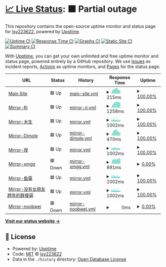 # [📈 Live Status](https://xdncov-mirror-status.lsy223622.com): <!--live status--> **🟧 Partial outage**

This repository contains the open-source uptime monitor and status page for [lsy223622](http://lsy223622.com:2236), powered by [Upptime](https://github.com/upptime/upptime).

[![Uptime CI](https://github.com/lsy223622/xdncov-mirror-status/workflows/Uptime%20CI/badge.svg)](https://github.com/lsy223622/xdncov-mirror-status/actions?query=workflow%3A%22Uptime+CI%22)
[![Response Time CI](https://github.com/lsy223622/xdncov-mirror-status/workflows/Response%20Time%20CI/badge.svg)](https://github.com/lsy223622/xdncov-mirror-status/actions?query=workflow%3A%22Response+Time+CI%22)
[![Graphs CI](https://github.com/lsy223622/xdncov-mirror-status/workflows/Graphs%20CI/badge.svg)](https://github.com/lsy223622/xdncov-mirror-status/actions?query=workflow%3A%22Graphs+CI%22)
[![Static Site CI](https://github.com/lsy223622/xdncov-mirror-status/workflows/Static%20Site%20CI/badge.svg)](https://github.com/lsy223622/xdncov-mirror-status/actions?query=workflow%3A%22Static+Site+CI%22)
[![Summary CI](https://github.com/lsy223622/xdncov-mirror-status/workflows/Summary%20CI/badge.svg)](https://github.com/lsy223622/xdncov-mirror-status/actions?query=workflow%3A%22Summary+CI%22)

With [Upptime](https://upptime.js.org), you can get your own unlimited and free uptime monitor and status page, powered entirely by a GitHub repository. We use [Issues](https://github.com/lsy223622/xdncov-mirror-status/issues) as incident reports, [Actions](https://github.com/lsy223622/xdncov-mirror-status/actions) as uptime monitors, and [Pages](https://xdncov-mirror-status.lsy223622.com) for the status page.

<!--start: status pages-->
<!-- This summary is generated by Upptime (https://github.com/upptime/upptime) -->
<!-- Do not edit this manually, your changes will be overwritten -->
<!-- prettier-ignore -->
| URL | Status | History | Response Time | Uptime |
| --- | ------ | ------- | ------------- | ------ |
| <img alt="" src="https://icons.duckduckgo.com/ip3/benderblog.github.io.ico" height="13"> [Main Site](https://benderblog.github.io/SpiritFlown.html) | 🟩 Up | [main-site.yml](https://github.com/lsy223622/xdncov-mirror-status/commits/HEAD/history/main-site.yml) | <details><summary><img alt="Response time graph" src="./graphs/main-site/response-time-week.png" height="20"> 215ms</summary><br><a href="https://xdncov-mirror-status.lsy223622.com/history/main-site"><img alt="Response time 199" src="https://img.shields.io/endpoint?url=https%3A%2F%2Fraw.githubusercontent.com%2Flsy223622%2Fxdncov-mirror-status%2FHEAD%2Fapi%2Fmain-site%2Fresponse-time.json"></a><br><a href="https://xdncov-mirror-status.lsy223622.com/history/main-site"><img alt="24-hour response time 0" src="https://img.shields.io/endpoint?url=https%3A%2F%2Fraw.githubusercontent.com%2Flsy223622%2Fxdncov-mirror-status%2FHEAD%2Fapi%2Fmain-site%2Fresponse-time-day.json"></a><br><a href="https://xdncov-mirror-status.lsy223622.com/history/main-site"><img alt="7-day response time 215" src="https://img.shields.io/endpoint?url=https%3A%2F%2Fraw.githubusercontent.com%2Flsy223622%2Fxdncov-mirror-status%2FHEAD%2Fapi%2Fmain-site%2Fresponse-time-week.json"></a><br><a href="https://xdncov-mirror-status.lsy223622.com/history/main-site"><img alt="30-day response time 191" src="https://img.shields.io/endpoint?url=https%3A%2F%2Fraw.githubusercontent.com%2Flsy223622%2Fxdncov-mirror-status%2FHEAD%2Fapi%2Fmain-site%2Fresponse-time-month.json"></a><br><a href="https://xdncov-mirror-status.lsy223622.com/history/main-site"><img alt="1-year response time 199" src="https://img.shields.io/endpoint?url=https%3A%2F%2Fraw.githubusercontent.com%2Flsy223622%2Fxdncov-mirror-status%2FHEAD%2Fapi%2Fmain-site%2Fresponse-time-year.json"></a></details> | <details><summary><a href="https://xdncov-mirror-status.lsy223622.com/history/main-site">100.00%</a></summary><a href="https://xdncov-mirror-status.lsy223622.com/history/main-site"><img alt="All-time uptime 99.98%" src="https://img.shields.io/endpoint?url=https%3A%2F%2Fraw.githubusercontent.com%2Flsy223622%2Fxdncov-mirror-status%2FHEAD%2Fapi%2Fmain-site%2Fuptime.json"></a><br><a href="https://xdncov-mirror-status.lsy223622.com/history/main-site"><img alt="24-hour uptime 100.00%" src="https://img.shields.io/endpoint?url=https%3A%2F%2Fraw.githubusercontent.com%2Flsy223622%2Fxdncov-mirror-status%2FHEAD%2Fapi%2Fmain-site%2Fuptime-day.json"></a><br><a href="https://xdncov-mirror-status.lsy223622.com/history/main-site"><img alt="7-day uptime 100.00%" src="https://img.shields.io/endpoint?url=https%3A%2F%2Fraw.githubusercontent.com%2Flsy223622%2Fxdncov-mirror-status%2FHEAD%2Fapi%2Fmain-site%2Fuptime-week.json"></a><br><a href="https://xdncov-mirror-status.lsy223622.com/history/main-site"><img alt="30-day uptime 100.00%" src="https://img.shields.io/endpoint?url=https%3A%2F%2Fraw.githubusercontent.com%2Flsy223622%2Fxdncov-mirror-status%2FHEAD%2Fapi%2Fmain-site%2Fuptime-month.json"></a><br><a href="https://xdncov-mirror-status.lsy223622.com/history/main-site"><img alt="1-year uptime 99.98%" src="https://img.shields.io/endpoint?url=https%3A%2F%2Fraw.githubusercontent.com%2Flsy223622%2Fxdncov-mirror-status%2FHEAD%2Fapi%2Fmain-site%2Fuptime-year.json"></a></details>
| <img alt="" src="https://icons.duckduckgo.com/ip3/ncov.raay.xyz.ico" height="13"> [Mirror-Ri](https://ncov.raay.xyz/) | 🟩 Up | [mirror-ri.yml](https://github.com/lsy223622/xdncov-mirror-status/commits/HEAD/history/mirror-ri.yml) | <details><summary><img alt="Response time graph" src="./graphs/mirror-ri/response-time-week.png" height="20"> 1258ms</summary><br><a href="https://xdncov-mirror-status.lsy223622.com/history/mirror-ri"><img alt="Response time 1618" src="https://img.shields.io/endpoint?url=https%3A%2F%2Fraw.githubusercontent.com%2Flsy223622%2Fxdncov-mirror-status%2FHEAD%2Fapi%2Fmirror-ri%2Fresponse-time.json"></a><br><a href="https://xdncov-mirror-status.lsy223622.com/history/mirror-ri"><img alt="24-hour response time 0" src="https://img.shields.io/endpoint?url=https%3A%2F%2Fraw.githubusercontent.com%2Flsy223622%2Fxdncov-mirror-status%2FHEAD%2Fapi%2Fmirror-ri%2Fresponse-time-day.json"></a><br><a href="https://xdncov-mirror-status.lsy223622.com/history/mirror-ri"><img alt="7-day response time 1258" src="https://img.shields.io/endpoint?url=https%3A%2F%2Fraw.githubusercontent.com%2Flsy223622%2Fxdncov-mirror-status%2FHEAD%2Fapi%2Fmirror-ri%2Fresponse-time-week.json"></a><br><a href="https://xdncov-mirror-status.lsy223622.com/history/mirror-ri"><img alt="30-day response time 3615" src="https://img.shields.io/endpoint?url=https%3A%2F%2Fraw.githubusercontent.com%2Flsy223622%2Fxdncov-mirror-status%2FHEAD%2Fapi%2Fmirror-ri%2Fresponse-time-month.json"></a><br><a href="https://xdncov-mirror-status.lsy223622.com/history/mirror-ri"><img alt="1-year response time 1618" src="https://img.shields.io/endpoint?url=https%3A%2F%2Fraw.githubusercontent.com%2Flsy223622%2Fxdncov-mirror-status%2FHEAD%2Fapi%2Fmirror-ri%2Fresponse-time-year.json"></a></details> | <details><summary><a href="https://xdncov-mirror-status.lsy223622.com/history/mirror-ri">100.00%</a></summary><a href="https://xdncov-mirror-status.lsy223622.com/history/mirror-ri"><img alt="All-time uptime 99.94%" src="https://img.shields.io/endpoint?url=https%3A%2F%2Fraw.githubusercontent.com%2Flsy223622%2Fxdncov-mirror-status%2FHEAD%2Fapi%2Fmirror-ri%2Fuptime.json"></a><br><a href="https://xdncov-mirror-status.lsy223622.com/history/mirror-ri"><img alt="24-hour uptime 100.00%" src="https://img.shields.io/endpoint?url=https%3A%2F%2Fraw.githubusercontent.com%2Flsy223622%2Fxdncov-mirror-status%2FHEAD%2Fapi%2Fmirror-ri%2Fuptime-day.json"></a><br><a href="https://xdncov-mirror-status.lsy223622.com/history/mirror-ri"><img alt="7-day uptime 100.00%" src="https://img.shields.io/endpoint?url=https%3A%2F%2Fraw.githubusercontent.com%2Flsy223622%2Fxdncov-mirror-status%2FHEAD%2Fapi%2Fmirror-ri%2Fuptime-week.json"></a><br><a href="https://xdncov-mirror-status.lsy223622.com/history/mirror-ri"><img alt="30-day uptime 99.97%" src="https://img.shields.io/endpoint?url=https%3A%2F%2Fraw.githubusercontent.com%2Flsy223622%2Fxdncov-mirror-status%2FHEAD%2Fapi%2Fmirror-ri%2Fuptime-month.json"></a><br><a href="https://xdncov-mirror-status.lsy223622.com/history/mirror-ri"><img alt="1-year uptime 99.94%" src="https://img.shields.io/endpoint?url=https%3A%2F%2Fraw.githubusercontent.com%2Flsy223622%2Fxdncov-mirror-status%2FHEAD%2Fapi%2Fmirror-ri%2Fuptime-year.json"></a></details>
| <img alt="" src="https://icons.duckduckgo.com/ip3/t.lsy223622.com.ico" height="13"> [Mirror-木生](https://t.lsy223622.com/ncov-xidian-times) | 🟩 Up | [mirror.yml](https://github.com/lsy223622/xdncov-mirror-status/commits/HEAD/history/mirror.yml) | <details><summary><img alt="Response time graph" src="./graphs/mirror/response-time-week.png" height="20"> 1002ms</summary><br><a href="https://xdncov-mirror-status.lsy223622.com/history/mirror"><img alt="Response time 1153" src="https://img.shields.io/endpoint?url=https%3A%2F%2Fraw.githubusercontent.com%2Flsy223622%2Fxdncov-mirror-status%2FHEAD%2Fapi%2Fmirror%2Fresponse-time.json"></a><br><a href="https://xdncov-mirror-status.lsy223622.com/history/mirror"><img alt="24-hour response time 1014" src="https://img.shields.io/endpoint?url=https%3A%2F%2Fraw.githubusercontent.com%2Flsy223622%2Fxdncov-mirror-status%2FHEAD%2Fapi%2Fmirror%2Fresponse-time-day.json"></a><br><a href="https://xdncov-mirror-status.lsy223622.com/history/mirror"><img alt="7-day response time 1002" src="https://img.shields.io/endpoint?url=https%3A%2F%2Fraw.githubusercontent.com%2Flsy223622%2Fxdncov-mirror-status%2FHEAD%2Fapi%2Fmirror%2Fresponse-time-week.json"></a><br><a href="https://xdncov-mirror-status.lsy223622.com/history/mirror"><img alt="30-day response time 995" src="https://img.shields.io/endpoint?url=https%3A%2F%2Fraw.githubusercontent.com%2Flsy223622%2Fxdncov-mirror-status%2FHEAD%2Fapi%2Fmirror%2Fresponse-time-month.json"></a><br><a href="https://xdncov-mirror-status.lsy223622.com/history/mirror"><img alt="1-year response time 1153" src="https://img.shields.io/endpoint?url=https%3A%2F%2Fraw.githubusercontent.com%2Flsy223622%2Fxdncov-mirror-status%2FHEAD%2Fapi%2Fmirror%2Fresponse-time-year.json"></a></details> | <details><summary><a href="https://xdncov-mirror-status.lsy223622.com/history/mirror">100.00%</a></summary><a href="https://xdncov-mirror-status.lsy223622.com/history/mirror"><img alt="All-time uptime 99.60%" src="https://img.shields.io/endpoint?url=https%3A%2F%2Fraw.githubusercontent.com%2Flsy223622%2Fxdncov-mirror-status%2FHEAD%2Fapi%2Fmirror%2Fuptime.json"></a><br><a href="https://xdncov-mirror-status.lsy223622.com/history/mirror"><img alt="24-hour uptime 99.99%" src="https://img.shields.io/endpoint?url=https%3A%2F%2Fraw.githubusercontent.com%2Flsy223622%2Fxdncov-mirror-status%2FHEAD%2Fapi%2Fmirror%2Fuptime-day.json"></a><br><a href="https://xdncov-mirror-status.lsy223622.com/history/mirror"><img alt="7-day uptime 100.00%" src="https://img.shields.io/endpoint?url=https%3A%2F%2Fraw.githubusercontent.com%2Flsy223622%2Fxdncov-mirror-status%2FHEAD%2Fapi%2Fmirror%2Fuptime-week.json"></a><br><a href="https://xdncov-mirror-status.lsy223622.com/history/mirror"><img alt="30-day uptime 100.00%" src="https://img.shields.io/endpoint?url=https%3A%2F%2Fraw.githubusercontent.com%2Flsy223622%2Fxdncov-mirror-status%2FHEAD%2Fapi%2Fmirror%2Fuptime-month.json"></a><br><a href="https://xdncov-mirror-status.lsy223622.com/history/mirror"><img alt="1-year uptime 99.60%" src="https://img.shields.io/endpoint?url=https%3A%2F%2Fraw.githubusercontent.com%2Flsy223622%2Fxdncov-mirror-status%2FHEAD%2Fapi%2Fmirror%2Fuptime-year.json"></a></details>
| <img alt="" src="https://icons.duckduckgo.com/ip3/xidian-ncov.dml.ink.ico" height="13"> [Mirror-Dimole](https://xidian-ncov.dml.ink/) | 🟩 Up | [mirror-dimole.yml](https://github.com/lsy223622/xdncov-mirror-status/commits/HEAD/history/mirror-dimole.yml) | <details><summary><img alt="Response time graph" src="./graphs/mirror-dimole/response-time-week.png" height="20"> 470ms</summary><br><a href="https://xdncov-mirror-status.lsy223622.com/history/mirror-dimole"><img alt="Response time 372" src="https://img.shields.io/endpoint?url=https%3A%2F%2Fraw.githubusercontent.com%2Flsy223622%2Fxdncov-mirror-status%2FHEAD%2Fapi%2Fmirror-dimole%2Fresponse-time.json"></a><br><a href="https://xdncov-mirror-status.lsy223622.com/history/mirror-dimole"><img alt="24-hour response time 0" src="https://img.shields.io/endpoint?url=https%3A%2F%2Fraw.githubusercontent.com%2Flsy223622%2Fxdncov-mirror-status%2FHEAD%2Fapi%2Fmirror-dimole%2Fresponse-time-day.json"></a><br><a href="https://xdncov-mirror-status.lsy223622.com/history/mirror-dimole"><img alt="7-day response time 470" src="https://img.shields.io/endpoint?url=https%3A%2F%2Fraw.githubusercontent.com%2Flsy223622%2Fxdncov-mirror-status%2FHEAD%2Fapi%2Fmirror-dimole%2Fresponse-time-week.json"></a><br><a href="https://xdncov-mirror-status.lsy223622.com/history/mirror-dimole"><img alt="30-day response time 386" src="https://img.shields.io/endpoint?url=https%3A%2F%2Fraw.githubusercontent.com%2Flsy223622%2Fxdncov-mirror-status%2FHEAD%2Fapi%2Fmirror-dimole%2Fresponse-time-month.json"></a><br><a href="https://xdncov-mirror-status.lsy223622.com/history/mirror-dimole"><img alt="1-year response time 372" src="https://img.shields.io/endpoint?url=https%3A%2F%2Fraw.githubusercontent.com%2Flsy223622%2Fxdncov-mirror-status%2FHEAD%2Fapi%2Fmirror-dimole%2Fresponse-time-year.json"></a></details> | <details><summary><a href="https://xdncov-mirror-status.lsy223622.com/history/mirror-dimole">100.00%</a></summary><a href="https://xdncov-mirror-status.lsy223622.com/history/mirror-dimole"><img alt="All-time uptime 99.96%" src="https://img.shields.io/endpoint?url=https%3A%2F%2Fraw.githubusercontent.com%2Flsy223622%2Fxdncov-mirror-status%2FHEAD%2Fapi%2Fmirror-dimole%2Fuptime.json"></a><br><a href="https://xdncov-mirror-status.lsy223622.com/history/mirror-dimole"><img alt="24-hour uptime 100.00%" src="https://img.shields.io/endpoint?url=https%3A%2F%2Fraw.githubusercontent.com%2Flsy223622%2Fxdncov-mirror-status%2FHEAD%2Fapi%2Fmirror-dimole%2Fuptime-day.json"></a><br><a href="https://xdncov-mirror-status.lsy223622.com/history/mirror-dimole"><img alt="7-day uptime 100.00%" src="https://img.shields.io/endpoint?url=https%3A%2F%2Fraw.githubusercontent.com%2Flsy223622%2Fxdncov-mirror-status%2FHEAD%2Fapi%2Fmirror-dimole%2Fuptime-week.json"></a><br><a href="https://xdncov-mirror-status.lsy223622.com/history/mirror-dimole"><img alt="30-day uptime 100.00%" src="https://img.shields.io/endpoint?url=https%3A%2F%2Fraw.githubusercontent.com%2Flsy223622%2Fxdncov-mirror-status%2FHEAD%2Fapi%2Fmirror-dimole%2Fuptime-month.json"></a><br><a href="https://xdncov-mirror-status.lsy223622.com/history/mirror-dimole"><img alt="1-year uptime 99.96%" src="https://img.shields.io/endpoint?url=https%3A%2F%2Fraw.githubusercontent.com%2Flsy223622%2Fxdncov-mirror-status%2FHEAD%2Fapi%2Fmirror-dimole%2Fuptime-year.json"></a></details>
| <img alt="" src="https://icons.duckduckgo.com/ip3/ncov.zhouym.tech.ico" height="13"> [Mirror-爬](https://ncov.zhouym.tech/) | 🟩 Up | [mirror.yml](https://github.com/lsy223622/xdncov-mirror-status/commits/HEAD/history/mirror.yml) | <details><summary><img alt="Response time graph" src="./graphs/mirror/response-time-week.png" height="20"> 1002ms</summary><br><a href="https://xdncov-mirror-status.lsy223622.com/history/mirror"><img alt="Response time 1153" src="https://img.shields.io/endpoint?url=https%3A%2F%2Fraw.githubusercontent.com%2Flsy223622%2Fxdncov-mirror-status%2FHEAD%2Fapi%2Fmirror%2Fresponse-time.json"></a><br><a href="https://xdncov-mirror-status.lsy223622.com/history/mirror"><img alt="24-hour response time 1014" src="https://img.shields.io/endpoint?url=https%3A%2F%2Fraw.githubusercontent.com%2Flsy223622%2Fxdncov-mirror-status%2FHEAD%2Fapi%2Fmirror%2Fresponse-time-day.json"></a><br><a href="https://xdncov-mirror-status.lsy223622.com/history/mirror"><img alt="7-day response time 1002" src="https://img.shields.io/endpoint?url=https%3A%2F%2Fraw.githubusercontent.com%2Flsy223622%2Fxdncov-mirror-status%2FHEAD%2Fapi%2Fmirror%2Fresponse-time-week.json"></a><br><a href="https://xdncov-mirror-status.lsy223622.com/history/mirror"><img alt="30-day response time 995" src="https://img.shields.io/endpoint?url=https%3A%2F%2Fraw.githubusercontent.com%2Flsy223622%2Fxdncov-mirror-status%2FHEAD%2Fapi%2Fmirror%2Fresponse-time-month.json"></a><br><a href="https://xdncov-mirror-status.lsy223622.com/history/mirror"><img alt="1-year response time 1153" src="https://img.shields.io/endpoint?url=https%3A%2F%2Fraw.githubusercontent.com%2Flsy223622%2Fxdncov-mirror-status%2FHEAD%2Fapi%2Fmirror%2Fresponse-time-year.json"></a></details> | <details><summary><a href="https://xdncov-mirror-status.lsy223622.com/history/mirror">100.00%</a></summary><a href="https://xdncov-mirror-status.lsy223622.com/history/mirror"><img alt="All-time uptime 99.60%" src="https://img.shields.io/endpoint?url=https%3A%2F%2Fraw.githubusercontent.com%2Flsy223622%2Fxdncov-mirror-status%2FHEAD%2Fapi%2Fmirror%2Fuptime.json"></a><br><a href="https://xdncov-mirror-status.lsy223622.com/history/mirror"><img alt="24-hour uptime 99.99%" src="https://img.shields.io/endpoint?url=https%3A%2F%2Fraw.githubusercontent.com%2Flsy223622%2Fxdncov-mirror-status%2FHEAD%2Fapi%2Fmirror%2Fuptime-day.json"></a><br><a href="https://xdncov-mirror-status.lsy223622.com/history/mirror"><img alt="7-day uptime 100.00%" src="https://img.shields.io/endpoint?url=https%3A%2F%2Fraw.githubusercontent.com%2Flsy223622%2Fxdncov-mirror-status%2FHEAD%2Fapi%2Fmirror%2Fuptime-week.json"></a><br><a href="https://xdncov-mirror-status.lsy223622.com/history/mirror"><img alt="30-day uptime 100.00%" src="https://img.shields.io/endpoint?url=https%3A%2F%2Fraw.githubusercontent.com%2Flsy223622%2Fxdncov-mirror-status%2FHEAD%2Fapi%2Fmirror%2Fuptime-month.json"></a><br><a href="https://xdncov-mirror-status.lsy223622.com/history/mirror"><img alt="1-year uptime 99.60%" src="https://img.shields.io/endpoint?url=https%3A%2F%2Fraw.githubusercontent.com%2Flsy223622%2Fxdncov-mirror-status%2FHEAD%2Fapi%2Fmirror%2Fuptime-year.json"></a></details>
| <img alt="" src="https://icons.duckduckgo.com/ip3/myxdu.moefactory.com.ico" height="13"> [Mirror-xmgg](https://myxdu.moefactory.com/ncov/doc) | 🟥 Down | [mirror-xmgg.yml](https://github.com/lsy223622/xdncov-mirror-status/commits/HEAD/history/mirror-xmgg.yml) | <details><summary><img alt="Response time graph" src="./graphs/mirror-xmgg/response-time-week.png" height="20"> 891ms</summary><br><a href="https://xdncov-mirror-status.lsy223622.com/history/mirror-xmgg"><img alt="Response time 1079" src="https://img.shields.io/endpoint?url=https%3A%2F%2Fraw.githubusercontent.com%2Flsy223622%2Fxdncov-mirror-status%2FHEAD%2Fapi%2Fmirror-xmgg%2Fresponse-time.json"></a><br><a href="https://xdncov-mirror-status.lsy223622.com/history/mirror-xmgg"><img alt="24-hour response time 0" src="https://img.shields.io/endpoint?url=https%3A%2F%2Fraw.githubusercontent.com%2Flsy223622%2Fxdncov-mirror-status%2FHEAD%2Fapi%2Fmirror-xmgg%2Fresponse-time-day.json"></a><br><a href="https://xdncov-mirror-status.lsy223622.com/history/mirror-xmgg"><img alt="7-day response time 891" src="https://img.shields.io/endpoint?url=https%3A%2F%2Fraw.githubusercontent.com%2Flsy223622%2Fxdncov-mirror-status%2FHEAD%2Fapi%2Fmirror-xmgg%2Fresponse-time-week.json"></a><br><a href="https://xdncov-mirror-status.lsy223622.com/history/mirror-xmgg"><img alt="30-day response time 889" src="https://img.shields.io/endpoint?url=https%3A%2F%2Fraw.githubusercontent.com%2Flsy223622%2Fxdncov-mirror-status%2FHEAD%2Fapi%2Fmirror-xmgg%2Fresponse-time-month.json"></a><br><a href="https://xdncov-mirror-status.lsy223622.com/history/mirror-xmgg"><img alt="1-year response time 1079" src="https://img.shields.io/endpoint?url=https%3A%2F%2Fraw.githubusercontent.com%2Flsy223622%2Fxdncov-mirror-status%2FHEAD%2Fapi%2Fmirror-xmgg%2Fresponse-time-year.json"></a></details> | <details><summary><a href="https://xdncov-mirror-status.lsy223622.com/history/mirror-xmgg">0.00%</a></summary><a href="https://xdncov-mirror-status.lsy223622.com/history/mirror-xmgg"><img alt="All-time uptime 36.11%" src="https://img.shields.io/endpoint?url=https%3A%2F%2Fraw.githubusercontent.com%2Flsy223622%2Fxdncov-mirror-status%2FHEAD%2Fapi%2Fmirror-xmgg%2Fuptime.json"></a><br><a href="https://xdncov-mirror-status.lsy223622.com/history/mirror-xmgg"><img alt="24-hour uptime 0.00%" src="https://img.shields.io/endpoint?url=https%3A%2F%2Fraw.githubusercontent.com%2Flsy223622%2Fxdncov-mirror-status%2FHEAD%2Fapi%2Fmirror-xmgg%2Fuptime-day.json"></a><br><a href="https://xdncov-mirror-status.lsy223622.com/history/mirror-xmgg"><img alt="7-day uptime 0.00%" src="https://img.shields.io/endpoint?url=https%3A%2F%2Fraw.githubusercontent.com%2Flsy223622%2Fxdncov-mirror-status%2FHEAD%2Fapi%2Fmirror-xmgg%2Fuptime-week.json"></a><br><a href="https://xdncov-mirror-status.lsy223622.com/history/mirror-xmgg"><img alt="30-day uptime 1.38%" src="https://img.shields.io/endpoint?url=https%3A%2F%2Fraw.githubusercontent.com%2Flsy223622%2Fxdncov-mirror-status%2FHEAD%2Fapi%2Fmirror-xmgg%2Fuptime-month.json"></a><br><a href="https://xdncov-mirror-status.lsy223622.com/history/mirror-xmgg"><img alt="1-year uptime 36.11%" src="https://img.shields.io/endpoint?url=https%3A%2F%2Fraw.githubusercontent.com%2Flsy223622%2Fxdncov-mirror-status%2FHEAD%2Fapi%2Fmirror-xmgg%2Fuptime-year.json"></a></details>
| <img alt="" src="https://icons.duckduckgo.com/ip3/ncov.hawa130.com.ico" height="13"> [Mirror-鱼露](https://ncov.hawa130.com/) | 🟩 Up | [mirror.yml](https://github.com/lsy223622/xdncov-mirror-status/commits/HEAD/history/mirror.yml) | <details><summary><img alt="Response time graph" src="./graphs/mirror/response-time-week.png" height="20"> 1002ms</summary><br><a href="https://xdncov-mirror-status.lsy223622.com/history/mirror"><img alt="Response time 1153" src="https://img.shields.io/endpoint?url=https%3A%2F%2Fraw.githubusercontent.com%2Flsy223622%2Fxdncov-mirror-status%2FHEAD%2Fapi%2Fmirror%2Fresponse-time.json"></a><br><a href="https://xdncov-mirror-status.lsy223622.com/history/mirror"><img alt="24-hour response time 1014" src="https://img.shields.io/endpoint?url=https%3A%2F%2Fraw.githubusercontent.com%2Flsy223622%2Fxdncov-mirror-status%2FHEAD%2Fapi%2Fmirror%2Fresponse-time-day.json"></a><br><a href="https://xdncov-mirror-status.lsy223622.com/history/mirror"><img alt="7-day response time 1002" src="https://img.shields.io/endpoint?url=https%3A%2F%2Fraw.githubusercontent.com%2Flsy223622%2Fxdncov-mirror-status%2FHEAD%2Fapi%2Fmirror%2Fresponse-time-week.json"></a><br><a href="https://xdncov-mirror-status.lsy223622.com/history/mirror"><img alt="30-day response time 995" src="https://img.shields.io/endpoint?url=https%3A%2F%2Fraw.githubusercontent.com%2Flsy223622%2Fxdncov-mirror-status%2FHEAD%2Fapi%2Fmirror%2Fresponse-time-month.json"></a><br><a href="https://xdncov-mirror-status.lsy223622.com/history/mirror"><img alt="1-year response time 1153" src="https://img.shields.io/endpoint?url=https%3A%2F%2Fraw.githubusercontent.com%2Flsy223622%2Fxdncov-mirror-status%2FHEAD%2Fapi%2Fmirror%2Fresponse-time-year.json"></a></details> | <details><summary><a href="https://xdncov-mirror-status.lsy223622.com/history/mirror">100.00%</a></summary><a href="https://xdncov-mirror-status.lsy223622.com/history/mirror"><img alt="All-time uptime 99.60%" src="https://img.shields.io/endpoint?url=https%3A%2F%2Fraw.githubusercontent.com%2Flsy223622%2Fxdncov-mirror-status%2FHEAD%2Fapi%2Fmirror%2Fuptime.json"></a><br><a href="https://xdncov-mirror-status.lsy223622.com/history/mirror"><img alt="24-hour uptime 99.99%" src="https://img.shields.io/endpoint?url=https%3A%2F%2Fraw.githubusercontent.com%2Flsy223622%2Fxdncov-mirror-status%2FHEAD%2Fapi%2Fmirror%2Fuptime-day.json"></a><br><a href="https://xdncov-mirror-status.lsy223622.com/history/mirror"><img alt="7-day uptime 100.00%" src="https://img.shields.io/endpoint?url=https%3A%2F%2Fraw.githubusercontent.com%2Flsy223622%2Fxdncov-mirror-status%2FHEAD%2Fapi%2Fmirror%2Fuptime-week.json"></a><br><a href="https://xdncov-mirror-status.lsy223622.com/history/mirror"><img alt="30-day uptime 100.00%" src="https://img.shields.io/endpoint?url=https%3A%2F%2Fraw.githubusercontent.com%2Flsy223622%2Fxdncov-mirror-status%2FHEAD%2Fapi%2Fmirror%2Fuptime-month.json"></a><br><a href="https://xdncov-mirror-status.lsy223622.com/history/mirror"><img alt="1-year uptime 99.60%" src="https://img.shields.io/endpoint?url=https%3A%2F%2Fraw.githubusercontent.com%2Flsy223622%2Fxdncov-mirror-status%2FHEAD%2Fapi%2Fmirror%2Fuptime-year.json"></a></details>
| <img alt="" src="https://icons.duckduckgo.com/ip3/x.ksfu.top.ico" height="13"> [Mirror-没有女朋友跨年的群傻逼](https://x.ksfu.top/) | 🟩 Up | [mirror.yml](https://github.com/lsy223622/xdncov-mirror-status/commits/HEAD/history/mirror.yml) | <details><summary><img alt="Response time graph" src="./graphs/mirror/response-time-week.png" height="20"> 1002ms</summary><br><a href="https://xdncov-mirror-status.lsy223622.com/history/mirror"><img alt="Response time 1153" src="https://img.shields.io/endpoint?url=https%3A%2F%2Fraw.githubusercontent.com%2Flsy223622%2Fxdncov-mirror-status%2FHEAD%2Fapi%2Fmirror%2Fresponse-time.json"></a><br><a href="https://xdncov-mirror-status.lsy223622.com/history/mirror"><img alt="24-hour response time 1014" src="https://img.shields.io/endpoint?url=https%3A%2F%2Fraw.githubusercontent.com%2Flsy223622%2Fxdncov-mirror-status%2FHEAD%2Fapi%2Fmirror%2Fresponse-time-day.json"></a><br><a href="https://xdncov-mirror-status.lsy223622.com/history/mirror"><img alt="7-day response time 1002" src="https://img.shields.io/endpoint?url=https%3A%2F%2Fraw.githubusercontent.com%2Flsy223622%2Fxdncov-mirror-status%2FHEAD%2Fapi%2Fmirror%2Fresponse-time-week.json"></a><br><a href="https://xdncov-mirror-status.lsy223622.com/history/mirror"><img alt="30-day response time 995" src="https://img.shields.io/endpoint?url=https%3A%2F%2Fraw.githubusercontent.com%2Flsy223622%2Fxdncov-mirror-status%2FHEAD%2Fapi%2Fmirror%2Fresponse-time-month.json"></a><br><a href="https://xdncov-mirror-status.lsy223622.com/history/mirror"><img alt="1-year response time 1153" src="https://img.shields.io/endpoint?url=https%3A%2F%2Fraw.githubusercontent.com%2Flsy223622%2Fxdncov-mirror-status%2FHEAD%2Fapi%2Fmirror%2Fresponse-time-year.json"></a></details> | <details><summary><a href="https://xdncov-mirror-status.lsy223622.com/history/mirror">100.00%</a></summary><a href="https://xdncov-mirror-status.lsy223622.com/history/mirror"><img alt="All-time uptime 99.60%" src="https://img.shields.io/endpoint?url=https%3A%2F%2Fraw.githubusercontent.com%2Flsy223622%2Fxdncov-mirror-status%2FHEAD%2Fapi%2Fmirror%2Fuptime.json"></a><br><a href="https://xdncov-mirror-status.lsy223622.com/history/mirror"><img alt="24-hour uptime 99.99%" src="https://img.shields.io/endpoint?url=https%3A%2F%2Fraw.githubusercontent.com%2Flsy223622%2Fxdncov-mirror-status%2FHEAD%2Fapi%2Fmirror%2Fuptime-day.json"></a><br><a href="https://xdncov-mirror-status.lsy223622.com/history/mirror"><img alt="7-day uptime 100.00%" src="https://img.shields.io/endpoint?url=https%3A%2F%2Fraw.githubusercontent.com%2Flsy223622%2Fxdncov-mirror-status%2FHEAD%2Fapi%2Fmirror%2Fuptime-week.json"></a><br><a href="https://xdncov-mirror-status.lsy223622.com/history/mirror"><img alt="30-day uptime 100.00%" src="https://img.shields.io/endpoint?url=https%3A%2F%2Fraw.githubusercontent.com%2Flsy223622%2Fxdncov-mirror-status%2FHEAD%2Fapi%2Fmirror%2Fuptime-month.json"></a><br><a href="https://xdncov-mirror-status.lsy223622.com/history/mirror"><img alt="1-year uptime 99.60%" src="https://img.shields.io/endpoint?url=https%3A%2F%2Fraw.githubusercontent.com%2Flsy223622%2Fxdncov-mirror-status%2FHEAD%2Fapi%2Fmirror%2Fuptime-year.json"></a></details>
| <img alt="" src="https://icons.duckduckgo.com/ip3/www.noobwei.xyz.ico" height="13"> [Mirror-noobwei](https://www.noobwei.xyz/COVID-19.html) | 🟥 Down | [mirror-noobwei.yml](https://github.com/lsy223622/xdncov-mirror-status/commits/HEAD/history/mirror-noobwei.yml) | <details><summary><img alt="Response time graph" src="./graphs/mirror-noobwei/response-time-week.png" height="20"> 0ms</summary><br><a href="https://xdncov-mirror-status.lsy223622.com/history/mirror-noobwei"><img alt="Response time 901" src="https://img.shields.io/endpoint?url=https%3A%2F%2Fraw.githubusercontent.com%2Flsy223622%2Fxdncov-mirror-status%2FHEAD%2Fapi%2Fmirror-noobwei%2Fresponse-time.json"></a><br><a href="https://xdncov-mirror-status.lsy223622.com/history/mirror-noobwei"><img alt="24-hour response time 0" src="https://img.shields.io/endpoint?url=https%3A%2F%2Fraw.githubusercontent.com%2Flsy223622%2Fxdncov-mirror-status%2FHEAD%2Fapi%2Fmirror-noobwei%2Fresponse-time-day.json"></a><br><a href="https://xdncov-mirror-status.lsy223622.com/history/mirror-noobwei"><img alt="7-day response time 0" src="https://img.shields.io/endpoint?url=https%3A%2F%2Fraw.githubusercontent.com%2Flsy223622%2Fxdncov-mirror-status%2FHEAD%2Fapi%2Fmirror-noobwei%2Fresponse-time-week.json"></a><br><a href="https://xdncov-mirror-status.lsy223622.com/history/mirror-noobwei"><img alt="30-day response time 0" src="https://img.shields.io/endpoint?url=https%3A%2F%2Fraw.githubusercontent.com%2Flsy223622%2Fxdncov-mirror-status%2FHEAD%2Fapi%2Fmirror-noobwei%2Fresponse-time-month.json"></a><br><a href="https://xdncov-mirror-status.lsy223622.com/history/mirror-noobwei"><img alt="1-year response time 901" src="https://img.shields.io/endpoint?url=https%3A%2F%2Fraw.githubusercontent.com%2Flsy223622%2Fxdncov-mirror-status%2FHEAD%2Fapi%2Fmirror-noobwei%2Fresponse-time-year.json"></a></details> | <details><summary><a href="https://xdncov-mirror-status.lsy223622.com/history/mirror-noobwei">0.00%</a></summary><a href="https://xdncov-mirror-status.lsy223622.com/history/mirror-noobwei"><img alt="All-time uptime 2.47%" src="https://img.shields.io/endpoint?url=https%3A%2F%2Fraw.githubusercontent.com%2Flsy223622%2Fxdncov-mirror-status%2FHEAD%2Fapi%2Fmirror-noobwei%2Fuptime.json"></a><br><a href="https://xdncov-mirror-status.lsy223622.com/history/mirror-noobwei"><img alt="24-hour uptime 0.00%" src="https://img.shields.io/endpoint?url=https%3A%2F%2Fraw.githubusercontent.com%2Flsy223622%2Fxdncov-mirror-status%2FHEAD%2Fapi%2Fmirror-noobwei%2Fuptime-day.json"></a><br><a href="https://xdncov-mirror-status.lsy223622.com/history/mirror-noobwei"><img alt="7-day uptime 0.00%" src="https://img.shields.io/endpoint?url=https%3A%2F%2Fraw.githubusercontent.com%2Flsy223622%2Fxdncov-mirror-status%2FHEAD%2Fapi%2Fmirror-noobwei%2Fuptime-week.json"></a><br><a href="https://xdncov-mirror-status.lsy223622.com/history/mirror-noobwei"><img alt="30-day uptime 1.38%" src="https://img.shields.io/endpoint?url=https%3A%2F%2Fraw.githubusercontent.com%2Flsy223622%2Fxdncov-mirror-status%2FHEAD%2Fapi%2Fmirror-noobwei%2Fuptime-month.json"></a><br><a href="https://xdncov-mirror-status.lsy223622.com/history/mirror-noobwei"><img alt="1-year uptime 2.47%" src="https://img.shields.io/endpoint?url=https%3A%2F%2Fraw.githubusercontent.com%2Flsy223622%2Fxdncov-mirror-status%2FHEAD%2Fapi%2Fmirror-noobwei%2Fuptime-year.json"></a></details>

<!--end: status pages-->

[**Visit our status website →**](https://xdncov-mirror-status.lsy223622.com)

## 📄 License

- Powered by: [Upptime](https://github.com/upptime/upptime)
- Code: [MIT](./LICENSE) © [lsy223622](http://lsy223622.com:2236)
- Data in the `./history` directory: [Open Database License](https://opendatacommons.org/licenses/odbl/1-0/)
